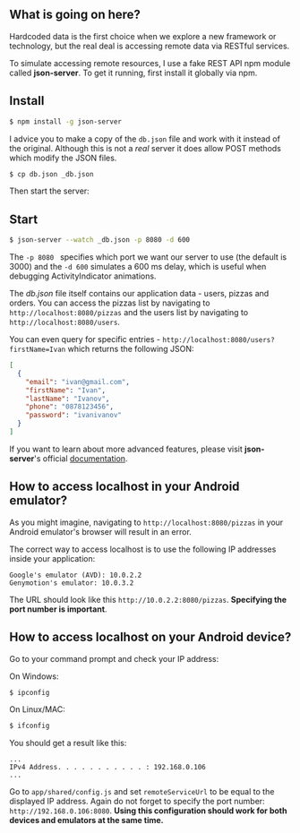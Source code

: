 ## What is going on here?
Hardcoded data is the first choice when we explore a new framework or technology, but the real deal is accessing remote data via RESTful services.

To simulate accessing remote resources, I use a fake REST API npm module called **json-server**.
To get it running, first install it globally via npm.

## Install

```bash
$ npm install -g json-server
```
I advice you to make a copy of the ```db.json``` file and work with it instead of the original. Although this is not a *real* server it does allow POST methods which modify the JSON files.

```bash
$ cp db.json _db.json
```

Then start the server:

## Start
```bash
$ json-server --watch _db.json -p 8080 -d 600
```
The ```-p 8080 ``` specifies which port we want our server to use (the default is 3000) and the ```-d 600``` simulates a 600 ms delay, which is useful when debugging ActivityIndicator animations.

The *db.json* file itself contains our application data - users, pizzas and orders.
You can access the pizzas list by navigating to ```http://localhost:8080/pizzas``` and the users list by navigating to ```http://localhost:8080/users```.

You can even query for specific entries - ```http://localhost:8080/users?firstName=Ivan``` which returns the following JSON:

```json
[
  {
    "email": "ivan@gmail.com",
    "firstName": "Ivan",
    "lastName": "Ivanov",
    "phone": "0878123456",
    "password": "ivanivanov"
  }
]
```
If you want to learn about more advanced features, please visit **json-server**'s official [documentation](https://github.com/typicode/json-server/blob/master/README.md). 

## How to access localhost in your Android emulator?
As you might imagine, navigating to ```http://localhost:8080/pizzas``` in your Android emulator's browser will result in an error.

The correct way to access localhost is to use the following IP addresses inside your application:

```text
Google's emulator (AVD): 10.0.2.2
Genymotion's emulator: 10.0.3.2
```

The URL should look like this ```http://10.0.2.2:8080/pizzas```. **Specifying the port number is important**.

## How to access localhost on your Android device?
Go to your command prompt and check your IP address:

On Windows:
```bash
$ ipconfig
```

On Linux/MAC:
```bash
$ ifconfig
```

You should get a result like this:
```text
...
IPv4 Address. . . . . . . . . . . : 192.168.0.106
...
```

Go to ```app/shared/config.js``` and set ```remoteServiceUrl``` to be equal to the displayed IP address. Again do not forget to specify the port number: ```http://192.168.0.106:8080```.
**Using this configuration should work for both devices and emulators at the same time.**
